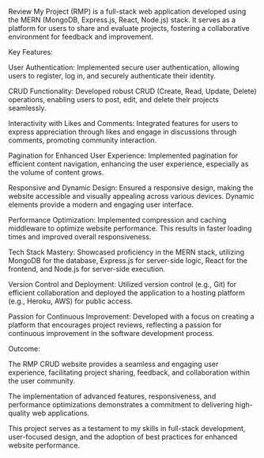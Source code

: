 Review My Project (RMP) is a full-stack web application developed using the MERN (MongoDB, Express.js, React, Node.js) stack. It serves as a platform for users to share and evaluate projects, fostering a collaborative environment for feedback and improvement.

Key Features:

User Authentication: Implemented secure user authentication, allowing users to register, log in, and securely authenticate their identity.

CRUD Functionality: Developed robust CRUD (Create, Read, Update, Delete) operations, enabling users to post, edit, and delete their projects seamlessly.

Interactivity with Likes and Comments: Integrated features for users to express appreciation through likes and engage in discussions through comments, promoting community interaction.

Pagination for Enhanced User Experience: Implemented pagination for efficient content navigation, enhancing the user experience, especially as the volume of content grows.

Responsive and Dynamic Design: Ensured a responsive design, making the website accessible and visually appealing across various devices. Dynamic elements provide a modern and engaging user interface.

Performance Optimization: Implemented compression and caching middleware to optimize website performance. This results in faster loading times and improved overall responsiveness.

Tech Stack Mastery: Showcased proficiency in the MERN stack, utilizing MongoDB for the database, Express.js for server-side logic, React for the frontend, and Node.js for server-side execution.

Version Control and Deployment: Utilized version control (e.g., Git) for efficient collaboration and deployed the application to a hosting platform (e.g., Heroku, AWS) for public access.

Passion for Continuous Improvement: Developed with a focus on creating a platform that encourages project reviews, reflecting a passion for continuous improvement in the software development process.

Outcome:

The RMP CRUD website provides a seamless and engaging user experience, facilitating project sharing, feedback, and collaboration within the user community.

The implementation of advanced features, responsiveness, and performance optimizations demonstrates a commitment to delivering high-quality web applications.

This project serves as a testament to my skills in full-stack development, user-focused design, and the adoption of best practices for enhanced website performance.